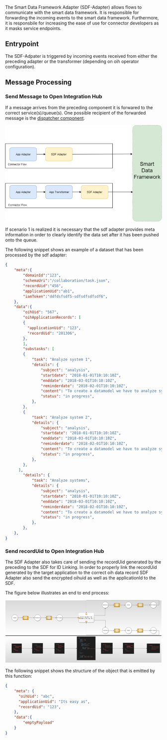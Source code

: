 The Smart Data Framework Adapter (SDF-Adapter) allows flows to communicate with the smart data framework. It is responsible for forwarding the incoming events to the smart data framework. Furthermore, it is responsbile for increasing the ease of use for connector developers as it masks service endpoints.

## Entrypoint

The SDF-Adpater is triggered by incoming events received from either the preceding adapter or the transformer (depending on oih operator configuration).

## Message Processing

### Send Message to Open Integration Hub

If a message arrives from the preceding component it is forwared to the correct service(s)/queue(s). One possible recipient of the forwarded message is the [dispatcher component](component-dispatcher.md).

![sdfAdapter](assets/sdfAdapter.png)

If scenario 1 is realized it is necessary that the sdf adapter provides meta information in order to clearly identify the data set after it has been pushed onto the queue.

The following snippet shows an example of a dataset that has been processed by the sdf adapter:

```json
{
    "meta":{
        "domainId":"123",
        "schemaUri":"/collaboration/task.json",
        "recordUid":"456",
        "applicationUid":"ab1",
        "iamToken":"ddfdsfsdf5-sdfsdfsdfsdf6",
    },
    "data":{
        "oihUid": "567",
        "oihApplicationRecords": [
        {
          "applicationUid": "123",
          "recordUid": "201306",
        },
        ],
        "substasks": [
        {
            "task": "Analyze system 1",
            "details": {
                "subject": "analysis",
                "startdate": "2018-01-01T10:10:10Z",
                "enddate": "2018-03-01T10:10:10Z",
                "reminderdate": "2018-02-01T10:10:10Z",
                "content": "To create a datamodel we have to analyze system 1...",
                "status": "in progress",
            },
        },
        {
            "task": "Analyze system 2",
            "details": {
                "subject": "analysis",
                "startdate": "2018-01-01T10:10:10Z",
                "enddate": "2018-03-01T10:10:10Z",
                "reminderdate": "2018-02-01T10:10:10Z",
                "content": "To create a datamodel we have to analyze system 2...",
                "status": "in progress",
            },
        },
      ],
        "details": {
            "task": "Analyze systems",
            "details": {
                "subject": "analysis",
                "startdate": "2018-01-01T10:10:10Z",
                "enddate": "2018-03-01T10:10:10Z",
                "reminderdate": "2018-02-01T10:10:10Z",
                "content": "To create a datamodel we have to analyze system 1...",
                "status": "in progress",
            },
        },
    },
}
```

### Send recordUid to Open Integration Hub

The SDF Adapter also takes care of sending the recordUid generated by the preceding to the SDF for ID Linking.
In order to properly link the recordUid generated by the target application to the correct oih data record SDF Adapter also send the encrypted oihuid as well as the applicationId to the SDF.

The figure below illustrates an end to end process:

![e2e](assets/DataFlowHubAndSpoke.png)

The following snippet shows the structure of the object that is emitted by this function:

```json
{
    "meta": {
      "oihUid": "abc",
      "applicationUid": "Its easy as",
      "recordUid": "123",
    },
    "data":{
        "emptyPayload"
    }
}
```
